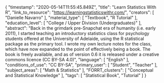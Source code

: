 {
    "timestamp": "2020-05-14T11:55:45.849Z",
    "title": "Learn Statistics With R",
    "link_to_resource": "https://learningstatisticswithr.com/",
    "creators": [
        "Danielle Navarro"
    ],
    "material_type": [
        "Textbook",
        "R Tutorial"
    ],
    "education_level": [
        "College / Upper Division (Undergraduates)"
    ],
    "abstract": "Back in the grimdark pre-Snapchat era of humanity (i.e. early 2011), I started teaching an introductory statistics class for psychology students offered at the University of Adelaide, using the R statistical package as the primary tool. I wrote my own lecture notes for the class, which have now expanded to the point of effectively being a book. The book is freely available, and as of version 0.6 it is released under a creative commons licence (CC BY-SA 4.0)",
    "language": [
        "English"
    ],
    "conditions_of_use": "CC BY-SA",
    "primary_user": [
        "Student",
        "Teacher"
    ],
    "subject_areas": [
        "Math & Statistics"
    ],
    "FORRT_clusters": [
        "Conceptual and Statistical Knowledge"
    ],
    "tags": [
        "Statistical Book",
        "Tutorial"
    ]
}
